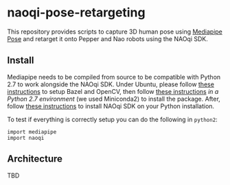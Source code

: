 # naoqi-pose-retargeting

This repository provides scripts to capture 3D human pose using [Mediapipe Pose](https://google.github.io/mediapipe/solutions/pose.html) and retarget it onto Pepper and Nao robots using the NAOqi SDK.

## Install

Mediapipe needs to be compiled from source to be compatible with Python 2.7 to work alongside the NAOqi SDK. Under Ubuntu, please follow [these instructions](https://google.github.io/mediapipe/getting_started/install.html#installing-on-debian-and-ubuntu) to setup Bazel and OpenCV, then follow [these instructions](https://google.github.io/mediapipe/getting_started/python.html#building-mediapipe-python-package) *in a Python 2.7 environment* (we used Miniconda2) to install the package. After, follow [these instructions](http://doc.aldebaran.com/2-5/dev/python/install_guide.html) to install NAOqi SDK on your Python installation.

To test if everything is correctly setup you can do the following in `python2`:

```
import mediapipe
import naoqi
```

## Architecture

TBD
